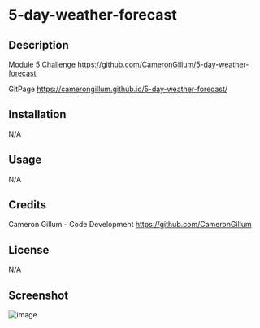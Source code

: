 # 5-day-weather-forecast

## Description

Module 5 Challenge
https://github.com/CameronGillum/5-day-weather-forecast

GitPage
https://camerongillum.github.io/5-day-weather-forecast/

## Installation

N/A

## Usage

N/A

## Credits
Cameron Gillum - Code Development
https://github.com/CameronGillum

## License

N/A

## Screenshot

![image](https://github.com/CameronGillum/5-day-weather-forecast/assets/170665036/ae67f2d6-1c5e-405f-b1d7-051cf7434b95)
